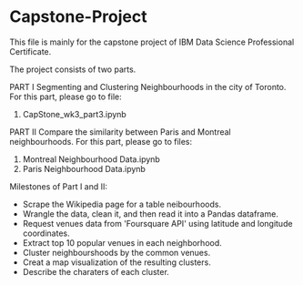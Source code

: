 # Capstone-Project

This file is mainly for the capstone project of IBM Data Science Professional Certificate.

The project consists of two parts.

PART I
Segmenting and Clustering Neighbourhoods in the city of Toronto.
For this part, please go to file: 
1. CapStone_wk3_part3.ipynb

PART II
Compare the similarity between Paris and Montreal neighbourhoods.
For this part, please go to files:
1. Montreal Neighbourhood Data.ipynb
2. Paris Neighbourhood Data.ipynb

Milestones of Part I and II:
- Scrape the Wikipedia page for a table neibourhoods.
- Wrangle the data, clean it, and then read it into a Pandas dataframe.
- Request venues data from 'Foursquare API' using latitude and longitude coordinates.
- Extract top 10 popular venues in each neighborhood.
- Cluster neighbourshoods by the common venues.
- Creat a map visualization of the resulting clusters.
- Describe the charaters of each cluster. 
